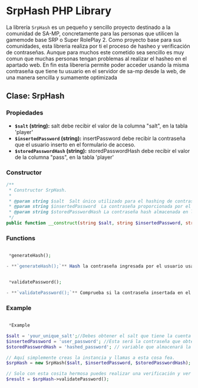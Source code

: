 # SrpHash PHP Library

La librería `SrpHash` es un pequeño y sencillo proyecto destinado a la comunidad de SA-MP,  concretamente para las personas que utilicen la gamemode base SRP o Super RolePlay 2. Como proyecto base para sus comunidades, esta libreria realiza por ti el proceso de hasheo y verificación de contraseñas. Aunque para muchos este cometido sea sencillo es muy comun que muchas personas tengan problemas al realizar el hasheo en el apartado web. En fin esta libereria permite poder acceder usando la misma contraseña que tiene tu usuario en el servidor de sa-mp desde la web, de una manera sencilla y sumamente optimizada

## Clase: SrpHash

### Propiedades

- **`$salt` (string):** salt debe recibir el valor de la columna "salt", en la tabla 'player'
- **`$insertedPassword` (string):** insertPassword debe recibir la contraseña que el usuario inserto en el formulario de acceso.
- **`$storedPasswordHash` (string):** storedPasswordHash debe recibir el valor de la columna "pass", en la tabla 'player'

### Constructor

```php
/**
 * Constructor SrpHash.
 *
 * @param string $salt  Salt único utilizado para el hashing de contraseñas.
 * @param string $insertedPassword  La contraseña proporcionada por el usuario durante el inicio de sesión.
 * @param string $storedPasswordHash La contraseña hash almacenada en la base de datos.
 */
public function __construct(string $salt, string $insertedPassword, string $storedPasswordHash);

```

### Functions


```php

 *generateHash();

- **`generateHash();`** Hash la contraseña ingresada por el usuario usando el método sha-256. combinando la sal almacenada en la base de datos con la contraseña.

```

```php

 *validatePassword();

- **`validatePassword();`** Comprueba si la contraseña insertada en el momento del hash coincide con la contraseña que ya está hasheada en la base de datos. Si es así devuelve "Success", pero si no coinciden devolverá error"Error", todo en formato json

```

### Example

```php

 *Example

$salt = 'your_unique_salt';//Debes obtener el salt que tiene la cuenta insertada directamente de la base de datos al igual que la contraseña.
$insertedPassword = 'user_password'; //Esta será la contraseña que obtendrás cuando el usuario envíe su formulario, es decir, es la contraseña insertada por el usuario.
$storedPasswordHash = 'hashed_password'; // variable que almacenará la contraseña ya codificada en su base de datos.

// Aquí simplemente creas la instancia y llamas a esta cosa fea.
$srpHash = new SrpHash($salt, $insertedPassword, $storedPasswordHash);

// Solo con esta cosita hermosa puedes realizar una verificación y ver si la contraseña hash corresponde a la almacenada.
$result = $srpHash->validatePassword();

```